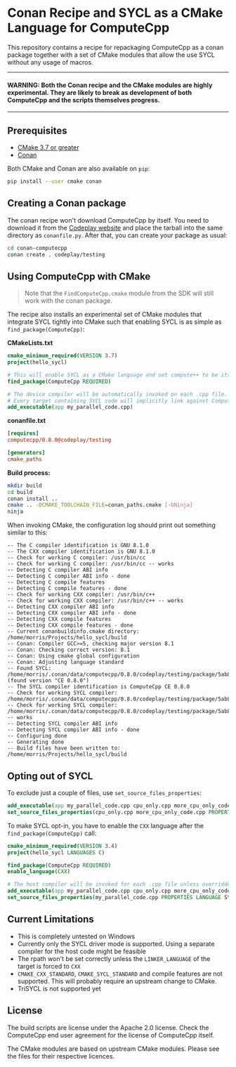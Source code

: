 # Conan Recipe and SYCL as a CMake Language for ComputeCpp
This repository contains a recipe for repackaging ComputeCpp as a conan package together with a set of CMake modules that allow the use SYCL without any usage of macros.

---------------
#### WARNING: Both the Conan recipe and the CMake modules are highly experimental. They are likely to break as development of both ComputeCpp and the scripts themselves progress.

---------------

## Prerequisites
- [CMake 3.7 or greater](https://cmake.org/)
- [Conan](https://conan.io/)

Both CMake and Conan are also available on `pip`:

```bash
pip install --user cmake conan
```

## Creating a Conan package
The conan recipe won't download ComputeCpp by itself. You need to download it from the [Codeplay website](https://developer.codeplay.com) and place the tarball into the same directory as `conanfile.py`. After that, you can create your package as usual:

```bash
cd conan-computecpp
conan create . codeplay/testing
```

## Using ComputeCpp with CMake
> Note that the `FindComputeCpp.cmake` module from the SDK will still work with the conan package.

The recipe also installs an experimental set of CMake modules that integrate SYCL tightly into CMake such that enabling SYCL is as simple as `find_package(ComputeCpp)`:


**CMakeLists.txt**

```cmake
cmake_minimum_required(VERSION 3.7)
project(hello_sycl)

# This will enable SYCL as a CMake language and set compute++ to be its compiler
find_package(ComputeCpp REQUIRED)

# The device compiler will be automatically invoked on each .cpp file.
# Every target containing SYCL code will implicitly link against ComputeCpp
add_executable(app my_parallel_code.cpp)
```

**conanfile.txt**

```ini
[requires]
computecpp/0.8.0@codeplay/testing

[generators]
cmake_paths
```

**Build process:**

```bash
mkdir build
cd build
conan install ..
cmake .. -DCMAKE_TOOLCHAIN_FILE=conan_paths.cmake [-GNinja]
ninja
```

When invoking CMake, the configuration log should print out something similar to this:

```
-- The C compiler identification is GNU 8.1.0
-- The CXX compiler identification is GNU 8.1.0
-- Check for working C compiler: /usr/bin/cc
-- Check for working C compiler: /usr/bin/cc -- works
-- Detecting C compiler ABI info
-- Detecting C compiler ABI info - done
-- Detecting C compile features
-- Detecting C compile features - done
-- Check for working CXX compiler: /usr/bin/c++
-- Check for working CXX compiler: /usr/bin/c++ -- works
-- Detecting CXX compiler ABI info
-- Detecting CXX compiler ABI info - done
-- Detecting CXX compile features
-- Detecting CXX compile features - done
-- Current conanbuildinfo.cmake directory: /home/morris/Projects/hello_sycl/build
-- Conan: Compiler GCC>=5, checking major version 8.1
-- Conan: Checking correct version: 8.1
-- Conan: Using cmake global configuration
-- Conan: Adjusting language standard
-- Found SYCL: /home/morris/.conan/data/computecpp/0.8.0/codeplay/testing/package/5ab84d6acfe1f23c4fae0ab88f26e3a396351ac9/bin/compute++ (found version "CE 0.8.0")
-- The SYCL compiler identification is ComputeCpp CE 0.8.0
-- Check for working SYCL compiler: /home/morris/.conan/data/computecpp/0.8.0/codeplay/testing/package/5ab84d6acfe1f23c4fae0ab88f26e3a396351ac9/bin/compute++
-- Check for working SYCL compiler: /home/morris/.conan/data/computecpp/0.8.0/codeplay/testing/package/5ab84d6acfe1f23c4fae0ab88f26e3a396351ac9/bin/compute++ -- works
-- Detecting SYCL compiler ABI info
-- Detecting SYCL compiler ABI info - done
-- Configuring done
-- Generating done
-- Build files have been written to: /home/morris/Projects/hello_sycl/build
```

## Opting out of SYCL

To exclude just a couple of files, use `set_source_files_properties`:

```cmake
add_executable(app my_parallel_code.cpp cpu_only.cpp more_cpu_only_code.cpp)
set_source_files_properties(cpu_only.cpp more_cpu_only_code.cpp PROPERTIES LANGUAGE CXX)
```

To make SYCL opt-in, you have to enable the `CXX` language after the `find_package(ComputeCpp)` call:

```cmake
cmake_minimum_required(VERSION 3.4)
project(hello_sycl LANGUAGES C)

find_package(ComputeCpp REQUIRED)
enable_language(CXX)

# The host compiler will be invoked for each .cpp file unless overridden by set_source_files_properties
add_executable(app my_parallel_code.cpp cpu_only.cpp more_cpu_only_code.cpp)
set_source_files_properties(my_parallel_code.cpp PROPERTIES LANGUAGE SYCL)
```

## Current Limitations
- This is completely untested on Windows
- Currently only the SYCL driver mode is supported. Using a separate compiler for the host code might be feasible
- The rpath won't be set correctly unless the `LINKER_LANGUAGE` of the target is forced to `CXX`
- `CMAKE_CXX_STANDARD`, `CMAKE_SYCL_STANDARD` and compile features are not supported. This will probably require an upstream change to CMake.
- TriSYCL is not supported yet

## License
The build scripts are license under the Apache 2.0 license. Check the ComputeCpp end user agreement for the license of ComputeCpp itself.

The CMake modules are based on upstream CMake modules. Please see the files for their respective licences.